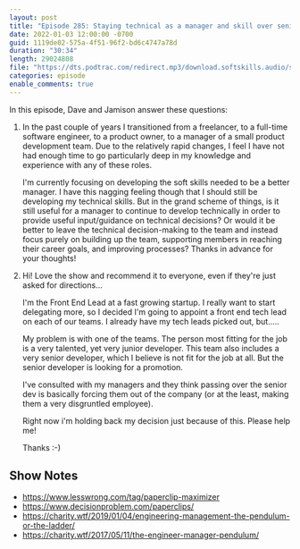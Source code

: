```yaml
---
layout: post
title: "Episode 285: Staying technical as a manager and skill over seniority"
date: 2022-01-03 12:00:00 -0700
guid: 1119de02-575a-4f51-96f2-bd6c4747a78d
duration: "30:34"
length: 29024808
file: "https://dts.podtrac.com/redirect.mp3/download.softskills.audio/sse-285.mp3"
categories: episode
enable_comments: true
---
```


In this episode, Dave and Jamison answer these questions:

1. In the past couple of years I transitioned from a freelancer, to a full-time software engineer, to a product owner, to a manager of a small product development team. Due to the relatively rapid changes, I feel I have not had enough time to go particularly deep in my knowledge and experience with any of these roles.
   
   I'm currently focusing on developing the soft skills needed to be a better manager. I have this nagging feeling though that I should still be developing my technical skills. But in the grand scheme of things, is it still useful for a manager to continue to develop technically in order to provide useful input/guidance on technical decisions? Or would it be better to leave the technical decision-making to the team and instead focus purely on building up the team, supporting members in reaching their career goals, and improving processes? Thanks in advance for your thoughts!

2. Hi! Love the show and recommend it to everyone, even if they're just asked for directions...
   
   I'm the Front End Lead at a fast growing startup. I really want to start delegating more, so I decided I'm going to appoint a front end tech lead on each of our teams. I already have my tech leads picked out, but.....
   
   My problem is with one of the teams. The person most fitting for the job is a very talented, yet very junior developer. This team also includes a very senior developer, which I believe is not fit for the job at all. But the senior developer is looking for a promotion.
   
   I've consulted with my managers and they think passing over the senior dev is basically forcing them out of the company (or at the least, making them a very disgruntled employee).
   
   Right now i'm holding back my decision just because of this.
   Please help me!
   
   Thanks :-)

## Show Notes
* https://www.lesswrong.com/tag/paperclip-maximizer
* https://www.decisionproblem.com/paperclips/
* https://charity.wtf/2019/01/04/engineering-management-the-pendulum-or-the-ladder/
* https://charity.wtf/2017/05/11/the-engineer-manager-pendulum/
